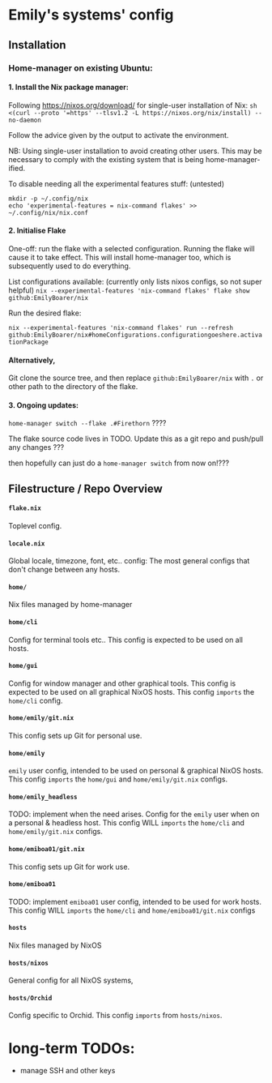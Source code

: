# Emily's systems' config

## Installation

### Home-manager on existing Ubuntu:
#### 1. Install the Nix package manager:
Following https://nixos.org/download/ for single-user installation of Nix:
```sh <(curl --proto '=https' --tlsv1.2 -L https://nixos.org/nix/install) --no-daemon```

Follow the advice given by the output to activate the environment.

NB: Using single-user installation to avoid creating other users. This may be necessary to comply with the existing system that is being home-manager-ified.

To disable needing all the experimental features stuff: (untested)
```
mkdir -p ~/.config/nix
echo 'experimental-features = nix-command flakes' >> ~/.config/nix/nix.conf
```

#### 2. Initialise Flake
One-off: run the flake with a selected configuration.
Running the flake will cause it to take effect. This will install home-manager too, which is subsequently used to do everything.

List configurations available: (currently only lists nixos configs, so not super helpful)
```nix --experimental-features 'nix-command flakes' flake show github:EmilyBoarer/nix```

Run the desired flake:
<!-- ```nix --experimental-features 'nix-command flakes' run github:EmilyBoarer/nix#configurationgoeshere``` -->
```nix --experimental-features 'nix-command flakes' run --refresh github:EmilyBoarer/nix#homeConfigurations.configurationgoeshere.activationPackage```

#### Alternatively,
Git clone the source tree, and then replace `github:EmilyBoarer/nix` with `.` or other path to the directory of the flake.

#### 3. Ongoing updates:

```home-manager switch --flake .#Firethorn``` ????



The flake source code lives in TODO. Update this as a git repo and push/pull any changes ???

then hopefully can just do a `home-manager switch` from now on!??? 

## Filestructure / Repo Overview

#### `flake.nix`
Toplevel config.

#### `locale.nix`
Global locale, timezone, font, etc.. config:
The most general configs that don't change between any hosts.

#### `home/`
Nix files managed by home-manager

#### `home/cli`
Config for terminal tools etc..
This config is expected to be used on all hosts.

#### `home/gui`
Config for window manager and other graphical tools.
This config is expected to be used on all graphical NixOS hosts.
This config `imports` the `home/cli` config.

#### `home/emily/git.nix`
This config sets up Git for personal use.

#### `home/emily`
`emily` user config, intended to be used on personal & graphical NixOS hosts.
This config `imports` the `home/gui` and `home/emily/git.nix` configs.

#### `home/emily_headless`
TODO: implement when the need arises.
Config for the `emily` user when on a personal & headless host.
This config WILL `imports` the `home/cli` and `home/emily/git.nix` configs.

#### `home/emiboa01/git.nix`
This config sets up Git for work use.

#### `home/emiboa01`
TODO: implement
`emiboa01` user config, intended to be used for work hosts.
This config WILL `imports` the `home/cli` and `home/emiboa01/git.nix` configs

#### `hosts`
Nix files managed by NixOS

#### `hosts/nixos`
General config for all NixOS systems,

#### `hosts/Orchid`
Config specific to Orchid.
This config `imports` from `hosts/nixos`.

# long-term TODOs:
- manage SSH and other keys
